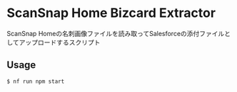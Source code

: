 # ScanSnap Home Bizcard Extractor

ScanSnap Homeの名刺画像ファイルを読み取ってSalesforceの添付ファイルとしてアップロードするスクリプト

## Usage

```
$ nf run npm start
```

